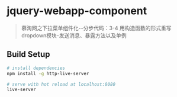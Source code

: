 # jquery-webapp-component

> 慕淘网之下拉菜单组件化--分步代码：3-4 用构造函数的形式重写dropdown模块-发送消息、暴露方法以及单例

## Build Setup

``` bash
# install dependencies
npm install -g http-live-server

# serve with hot reload at localhost:8080
live-server

```